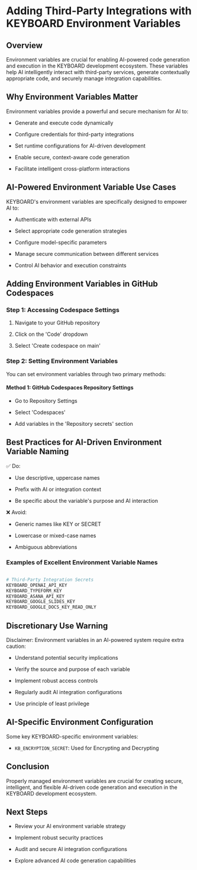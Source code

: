 # Adding Third-Party Integrations with KEYBOARD Environment Variables

## Overview

Environment variables are crucial for enabling AI-powered code generation and execution in the KEYBOARD development ecosystem. These variables help AI intelligently interact with third-party services, generate contextually appropriate code, and securely manage integration capabilities.

## Why Environment Variables Matter

Environment variables provide a powerful and secure mechanism for AI to:

* Generate and execute code dynamically

* Configure credentials for third-party integrations

* Set runtime configurations for AI-driven development

* Enable secure, context-aware code generation

* Facilitate intelligent cross-platform interactions

## AI-Powered Environment Variable Use Cases

KEYBOARD's environment variables are specifically designed to empower AI to:

* Authenticate with external APIs

* Select appropriate code generation strategies

* Configure model-specific parameters

* Manage secure communication between different services

* Control AI behavior and execution constraints

## Adding Environment Variables in GitHub Codespaces

### Step 1: Accessing Codespace Settings

1. Navigate to your GitHub repository

2. Click on the 'Code' dropdown

3. Select 'Create codespace on main'

### Step 2: Setting Environment Variables

You can set environment variables through two primary methods:

#### Method 1: GitHub Codespaces Repository Settings

* Go to Repository Settings

* Select 'Codespaces'

* Add variables in the 'Repository secrets' section

## Best Practices for AI-Driven Environment Variable Naming

✅ Do:

* Use descriptive, uppercase names

* Prefix with AI or integration context

* Be specific about the variable's purpose and AI interaction

❌ Avoid:

* Generic names like KEY or SECRET

* Lowercase or mixed-case names

* Ambiguous abbreviations

### Examples of Excellent Environment Variable Names

```bash

# Third-Party Integration Secrets
KEYBOARD_OPENAI_API_KEY
KEYBOARD_TYPEFORM_KEY
KEYBOARD_ASANA_API_KEY
KEYBOARD_GOOGLE_SLIDES_KEY
KEYBOARD_GOOGLE_DOCS_KEY_READ_ONLY
```

## Discretionary Use Warning

Disclaimer: Environment variables in an AI-powered system require extra caution:

* Understand potential security implications

* Verify the source and purpose of each variable

* Implement robust access controls

* Regularly audit AI integration configurations

* Use principle of least privilege

## AI-Specific Environment Configuration

Some key KEYBOARD-specific environment variables:

* `KB_ENCRYPTION_SECRET`: Used for Encrypting and Decrypting

## Conclusion

Properly managed environment variables are crucial for creating secure, intelligent, and flexible AI-driven code generation and execution in the KEYBOARD development ecosystem.

## Next Steps

* Review your AI environment variable strategy

* Implement robust security practices

* Audit and secure AI integration configurations

* Explore advanced AI code generation capabilities
